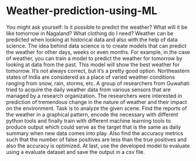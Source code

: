 # Weather-prediction-using-ML
You might ask yourself: Is it possible to predict the weather? What will it be like tomorrow in Nagaland? What clothing do I need? Weather can be predicted when looking at historical data and also with the help of data science. The idea behind data science is to create models that can predict the weather for other days, weeks or even months. For example, in the case of weather, you can train a model to predict the weather for tomorrow by looking at data from the past. This model will show the best weather for tomorrow. It’s not always correct, but it’s a pretty good option. Northeastern states of India are considered as a place of varied weather conditions ranging from snow, rain, storms, etc. A group of researchers from Guwahati tried to acquire the daily weather data from various sensors that are managed by a research organization. The researchers were interested in prediction of tremendous change in the nature of weather and their impact on the environment.
Task is to analyze the given scene. Find the reports of the weather in a graphical pattern, encode the necessary with different python tools and finally train with different machine learning tools to produce output which could serve as the target that is the same as daily summary when new data comes into play. Also find the accuracy metrics such that the number of false positives are less than the true positives and also the accuracy is optimized.
At last, use the developed model to evaluate using a evaluate dataset and save the output in a csv file.
